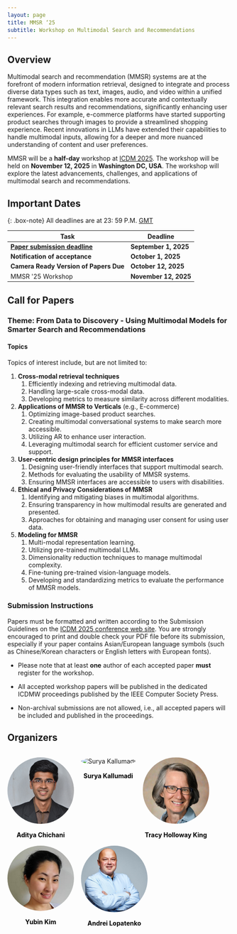 ```yaml
---
layout: page
title: MMSR ‘25
subtitle: Workshop on Multimodal Search and Recommendations
---
```


## Overview

Multimodal search and recommendation (MMSR) systems are at the forefront of modern information retrieval, designed to integrate and process diverse data types such as text, images, audio, and video within a unified framework. This integration enables more accurate and contextually relevant search results and recommendations, significantly enhancing user experiences. For example, e-commerce platforms have started supporting product searches through images to provide a streamlined shopping experience. Recent innovations in LLMs have extended their capabilities to handle multimodal inputs, allowing for a deeper and more nuanced understanding of content and user preferences.

MMSR will be a **half-day** workshop at [ICDM 2025](https://www3.cs.stonybrook.edu/~icdm2025/index.html). The workshop will be held on **November 12, 2025** in **Washington DC, USA**. The workshop will explore the latest advancements, challenges, and applications of multimodal search and recommendations.

## Important Dates

{: .box-note}
All deadlines are at 23: 59 P.M. [GMT](https://www.worldtimeserver.com/time-zones/gmt/)

| Task                                                                                             | Deadline               |
| ------------------------------------------------------------------------------------------------ | ---------------------- |
| **[Paper submission deadline](https://wi-lab.com/cyberchair/2025/icdm25/scripts/submit.php?subarea=S25&undisplay_detail=1&wh=/cyberchair/2025/icdm25/scripts/ws_submit.php)** | **September 1, 2025**    |
| **Notification of acceptance**                                                                   | **October 1, 2025**    |
| **Camera Ready Version of Papers Due**                       | **October 12, 2025** |
| MMSR '25 Workshop                                                                       | **November 12, 2025**   |

## Call for Papers

### Theme: From Data to Discovery - Using Multimodal Models for Smarter Search and Recommendations

#### Topics

Topics of interest include, but are not limited to:

1. **Cross-modal retrieval techniques**
   1. Efficiently indexing and retrieving multimodal data.
   2. Handling large-scale cross-modal data.
   3. Developing metrics to measure similarity across different modalities.
2. **Applications of MMSR to Verticals** (e.g., E-commerce)
   1. Optimizing image-based product searches.
   2. Creating multimodal conversational systems to make search more accessible.
   3. Utilizing AR to enhance user interaction.
   4. Leveraging multimodal search for efficient customer service and support.
3. **User-centric design principles for MMSR interfaces**
   1. Designing user-friendly interfaces that support multimodal search.
   2. Methods for evaluating the usability of MMSR systems.
   3. Ensuring MMSR interfaces are accessible to users with disabilities.
4. **Ethical and Privacy Considerations of MMSR**
   1. Identifying and mitigating biases in multimodal algorithms.
   2. Ensuring transparency in how multimodal results are generated and presented.
   3. Approaches for obtaining and managing user consent for using user data.
5. **Modeling for MMSR**
   1. Multi-modal representation learning.
   2. Utilizing pre-trained multimodal LLMs.
   3. Dimensionality reduction techniques to manage multimodal complexity.
   4. Fine-tuning pre-trained vision-language models.
   5. Developing and standardizing metrics to evaluate the performance of MMSR models.

### Submission Instructions

Papers must be formatted and written according to the Submission Guidelines on the [ICDM 2025 conference web site](https://www3.cs.stonybrook.edu/~icdm2025/). You are strongly encouraged to print and double check your PDF file before its submission, especially if your paper contains Asian/European language symbols (such as Chinese/Korean characters or English letters with European fonts).

- Please note that at least **one** author of each accepted paper **must** register for the workshop.

- All accepted workshop papers will be published in the dedicated ICDMW proceedings published by the IEEE Computer Society Press.

- Non-archival submissions are not allowed, i.e., all accepted papers will be included and published in the proceedings.


## Organizers

<div style="margin-top: 2rem;display: flex; flex-wrap: wrap; gap: 1rem;">
  <div style="display: flex; flex-direction: column; align-items: center; text-align: center;">
    <img src="assets/img/aditya.jpg" alt="Aditya Chichani" style="border-radius: 50%; width: 100%; max-width: 150px; height: auto; margin-bottom: 1rem;">
    <strong><a href="https://www.linkedin.com/in/aditya-chichani/" style="text-decoration: none;color: black;">Aditya Chichani</a></strong>
  </div>
  
  <div style="display: flex; flex-direction: column; align-items: center; text-align: center;">
    <img src="assets/img/surya.png" alt="Surya Kallumadi" style="border-radius: 50%; width: 100%; max-width: 150px; height: auto; margin-bottom: 1rem;">
    <strong><a href="https://www.linkedin.com/in/surya-kallumadi-a0778a13/" style="text-decoration: none;color: black;">Surya Kallumadi</a></strong>
  </div>

  <div style="display: flex; flex-direction: column; align-items: center; text-align: center;">
    <img src="assets/img/tracy.jpeg" alt="Tracy Holloway King" style="border-radius: 50%; width: 100%; max-width: 150px; height: auto; margin-bottom: 1rem;">
    <strong>
    <a href="https://www.linkedin.com/in/tracyhollowayking/" style="text-decoration: none;color: black;">Tracy Holloway King</a>
    </strong>
  </div>

  <div style="display: flex; flex-direction: column; align-items: center; text-align: center;">
    <img src="assets/img/yubin.jpeg" alt="Yubin Kim" style="border-radius: 50%; width: 100%; max-width: 150px; height: auto; margin-bottom: 1rem;">
    <strong>
    <a href="https://www.linkedin.com/in/yubink" style="text-decoration: none;color: black;">Yubin Kim</a>
    </strong>
  </div>

  <div style="display: flex; flex-direction: column; align-items: center; text-align: center;">
    <img src="assets/img/andrei.jpeg" alt="Andrei Lopatenko" style="border-radius: 50%; width: 100%; max-width: 150px; height: auto; margin-bottom: 1rem;">
    <strong><a href="https://www.linkedin.com/in/lopatenko/" style="text-decoration: none;color: black;">Andrei Lopatenko</a></strong>
  </div>
</div>